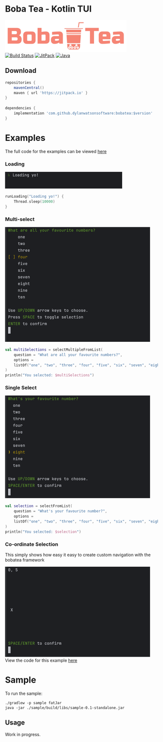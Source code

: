 # Boba Tea - Kotlin TUI

<p>
    <a href="https://github.com/dylanwatsonsoftware/bobatea"><img src="https://raw.githubusercontent.com/dylanwatsonsoftware/bobatea/refs/heads/main/bobatea.png" width="400" alt="Boba Tea"/></a><br/>
    <a href="https://github.com/dylanwatsonsoftware/bobatea/actions"><img src="https://github.com/dylanwatsonsoftware/bobatea/actions/workflows/build.yml/badge.svg" alt="Build Status"/></a>
    <a href="https://jitpack.io/#dylanwatsonsoftware/bobatea"><img src="https://jitpack.io/v/dylanwatsonsoftware/bobatea.svg" alt="JitPack"/></a>
    <a href="https://docs.oracle.com/javase/8/"><img src="https://img.shields.io/badge/java-11+-informational" alt="Java"/></a>
</p>

## Download

```gradle
repositories {
    mavenCentral()
    maven { url 'https://jitpack.io' }
}

dependencies {
    implementation 'com.github.dylanwatsonsoftware:bobatea:$version'
}
```

# Examples
The full code for the examples can be viewed [here](https://github.com/dylanwatsonsoftware/bobatea/blob/main/sample/src/main/kotlin/com/example/App.kt)

### Loading
<img src="https://raw.githubusercontent.com/dylanwatsonsoftware/bobatea/refs/heads/main/images/loading.gif" /><br/>
```kotlin
runLoading("Loading yo!") {
    Thread.sleep(10000)
}
```

### Multi-select
<img src="https://raw.githubusercontent.com/dylanwatsonsoftware/bobatea/refs/heads/main/images/multiselect.gif" /><br/>
```kotlin
val multiSelections = selectMultipleFromList(
    question = "What are all your favourite numbers?",
    options =
    listOf("one", "two", "three", "four", "five", "six", "seven", "eight", "nine", "ten"),
)
println("You selected: $multiSelections")
```
### Single Select
<img src="https://raw.githubusercontent.com/dylanwatsonsoftware/bobatea/refs/heads/main/images/singleselect.gif" /><br/>
```kotlin
val selection = selectFromList(
    question = "What's your favourite number?",
    options =
    listOf("one", "two", "three", "four", "five", "six", "seven", "eight", "nine", "ten"),
)
println("You selected: $selection")
```

### Co-ordinate Selection
This simply shows how easy it easy to create custom navigation with the bobatea framework

<img src="https://raw.githubusercontent.com/dylanwatsonsoftware/bobatea/refs/heads/main/images/coords.gif" /><br/>
View the code for this example [here](https://github.com/dylanwatsonsoftware/bobatea/blob/main/sample/src/main/kotlin/com/example/App.kt#L65-L103)

# Sample

To run the sample:
```shell
./gradlew -p sample fatJar
java -jar ./sample/build/libs/sample-0.1-standalone.jar
```

## Usage

Work in progress.
